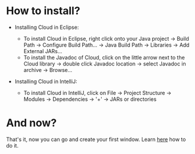 # How to install?
- Installing Cloud in Eclipse:
	- To install Cloud in Eclipse, right click onto your Java project → Build Path → Configure Build Path... → Java Build Path → Libraries → Add External JARs...
	- To install the Javadoc of Cloud, click on the little arrow next to the Cloud library → double click Javadoc location → select Javadoc in archive → Browse...

- Installing Cloud in IntelliJ:
	- To install Cloud in IntelliJ, click on File → Project Structure → Modules → Dependencies → '+' → JARs or directories

# And now?
That's it, now you can go and create your first window. Learn [here]() how to do it.